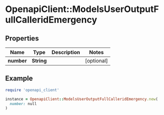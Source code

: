 # OpenapiClient::ModelsUserOutputFullCalleridEmergency

## Properties

| Name | Type | Description | Notes |
| ---- | ---- | ----------- | ----- |
| **number** | **String** |  | [optional] |

## Example

```ruby
require 'openapi_client'

instance = OpenapiClient::ModelsUserOutputFullCalleridEmergency.new(
  number: null
)
```

